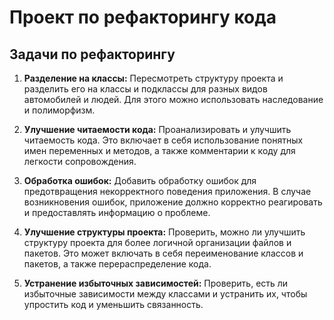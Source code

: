 # Проект по рефакторингу кода
## Задачи по рефакторингу

1. **Разделение на классы:** Пересмотреть структуру проекта и разделить его на классы и подклассы для разных видов автомобилей и людей.
Для этого можно использовать наследование и полиморфизм.

2. **Улучшение читаемости кода:** Проанализировать и улучшить читаемость кода. Это включает в себя использование понятных имен переменных
и методов, а также комментарии к коду для легкости сопровождения.

3. **Обработка ошибок:** Добавить обработку ошибок для предотвращения некорректного поведения приложения. В случае возникновения ошибок,
приложение должно корректно реагировать и предоставлять информацию о проблеме.

4. **Улучшение структуры проекта:** Проверить, можно ли улучшить структуру проекта для более логичной организации файлов и пакетов.
Это может включать в себя переименование классов и пакетов, а также перераспределение кода.

5. **Устранение избыточных зависимостей:** Проверить, есть ли избыточные зависимости между классами и устранить их, чтобы упростить код
и уменьшить связанность.
